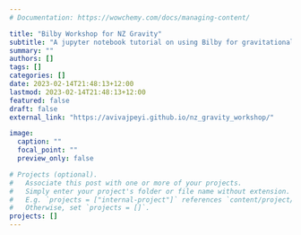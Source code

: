 ```yaml
---
# Documentation: https://wowchemy.com/docs/managing-content/

title: "Bilby Workshop for NZ Gravity"
subtitle: "A jupyter notebook tutorial on using Bilby for gravitational wave parameter estimation."
summary: ""
authors: []
tags: []
categories: []
date: 2023-02-14T21:48:13+12:00
lastmod: 2023-02-14T21:48:13+12:00
featured: false
draft: false
external_link: "https://avivajpeyi.github.io/nz_gravity_workshop/"

image:
  caption: ""
  focal_point: ""
  preview_only: false

# Projects (optional).
#   Associate this post with one or more of your projects.
#   Simply enter your project's folder or file name without extension.
#   E.g. `projects = ["internal-project"]` references `content/project/deep-learning/index.md`.
#   Otherwise, set `projects = []`.
projects: []
---
```


